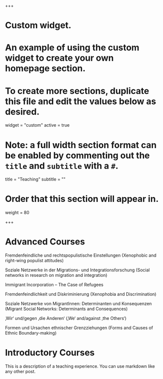+++
# Custom widget.
# An example of using the custom widget to create your own homepage section.
# To create more sections, duplicate this file and edit the values below as desired.
widget = "custom"
active = true

# Note: a full width section format can be enabled by commenting out the `title` and `subtitle` with a `#`.
title = "Teaching"
subtitle = ""

# Order that this section will appear in.
weight = 80

+++

Advanced Courses
======

Fremdenfeindliche und rechtspopulistische Einstellungen (Xenophobic and right-wing populist attitudes)

Soziale Netzwerke in der Migrations- und Integrationsforschung (Social networks in research on migration and integration)

Immigrant Incorporation – The Case of Refugees

Fremdenfeindlichkeit und Diskriminierung (Xenophobia and Discrimination)

Soziale Netzwerke von MigrantInnen: Determinanten und Konsequenzen (Migrant Social Networks: Determinants and Consequences)

‚Wir‘ und/gegen ‚die Anderen‘ (‚We‘ and/against ‚the Others‘)

Formen und Ursachen ethnischer Grenzziehungen (Forms and Causes of Ethnic Boundary-making)

Introductory Courses
======

This is a description of a teaching experience. You can use markdown like any other post.
